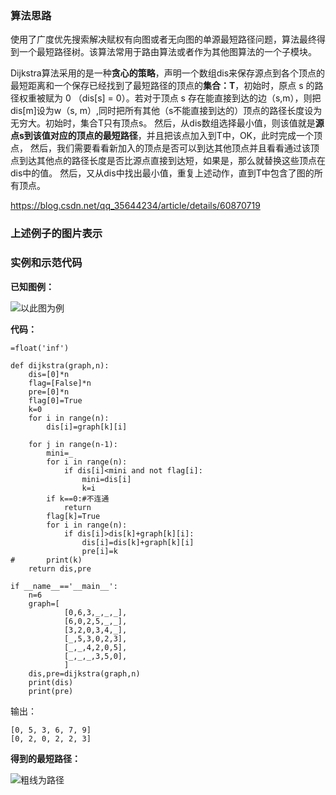 
### 算法思路
使用了广度优先搜索解决赋权有向图或者无向图的单源最短路径问题，算法最终得到一个最短路径树。该算法常用于路由算法或者作为其他图算法的一个子模块。

Dijkstra算法采用的是一种**贪心的策略**，声明一个数组dis来保存源点到各个顶点的最短距离和一个保存已经找到了最短路径的顶点的**集合：T**，初始时，原点 s 的路径权重被赋为 0 （dis\[s] = 0）。若对于顶点 s 存在能直接到达的边（s,m），则把dis\[m]设为w（s, m）,同时把所有其他（s不能直接到达的）顶点的路径长度设为无穷大。初始时，集合T只有顶点s。 
然后，从dis数组选择最小值，则该值就是**源点s到该值对应的顶点的最短路径**，并且把该点加入到T中，OK，此时完成一个顶点， 
然后，我们需要看看新加入的顶点是否可以到达其他顶点并且看看通过该顶点到达其他点的路径长度是否比源点直接到达短，如果是，那么就替换这些顶点在dis中的值。 
然后，又从dis中找出最小值，重复上述动作，直到T中包含了图的所有顶点。

https://blog.csdn.net/qq_35644234/article/details/60870719

### 上述例子的图片表示


### 实例和示范代码

**已知图例：**

![以此图为例](https://78.media.tumblr.com/6659ac55d031cdadf33b788977354a3c/tumblr_pfljnmZPVH1vdexuso1_1280.png)

**代码：**

```
=float('inf')
 
def dijkstra(graph,n):
	dis=[0]*n
	flag=[False]*n
	pre=[0]*n
	flag[0]=True
	k=0
	for i in range(n):
		dis[i]=graph[k][i]
 
	for j in range(n-1):
		mini=_
		for i in range(n):
			if dis[i]<mini and not flag[i]:
				mini=dis[i]
				k=i
		if k==0:#不连通
			return
		flag[k]=True
		for i in range(n):
			if dis[i]>dis[k]+graph[k][i]:
				dis[i]=dis[k]+graph[k][i]
				pre[i]=k
#		print(k)
	return dis,pre
 
if __name__=='__main__':
	n=6
	graph=[
			[0,6,3,_,_,_],
			[6,0,2,5,_,_],
			[3,2,0,3,4,_],
			[_,5,3,0,2,3],
			[_,_,4,2,0,5],
			[_,_,_,3,5,0],
			]
	dis,pre=dijkstra(graph,n)
	print(dis)
	print(pre)
```
输出：

```
[0, 5, 3, 6, 7, 9]
[0, 2, 0, 2, 2, 3]
```
**得到的最短路径：**

![粗线为路径](https://78.media.tumblr.com/2576215b57f2cb948f6de9f505b6f1fc/tumblr_pfok3hVEI81vdexuso1_640.png)
